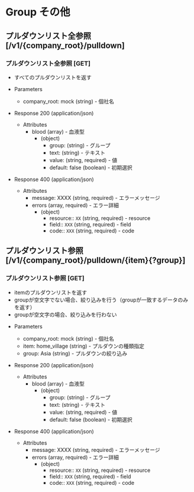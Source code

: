 # Group その他

## プルダウンリスト全参照 [/v1/{company_root}/pulldown]

### プルダウンリスト全参照 [GET]

* すべてのプルダウンリストを返す

+ Parameters

    + company_root: mock (string) - 個社名

+ Response 200 (application/json)

    + Attributes
        + blood (array) - 血液型
            + (object)
                + group: (string) - グループ
                + text: (string) - テキスト
                + value: (string, required) - 値
                + default: false (boolean) - 初期選択

+ Response 400 (application/json)

    + Attributes
        + message: XXXX (string, required) - エラーメッセージ
        + errors (array, required) - エラー詳細
            + (object)
                + resource:: `XX` (string, required) - resource
                + field:: `XXX` (string, required) - field
                + code:: `XXX` (string, required) - code


## プルダウンリスト参照 [/v1/{company_root}/pulldown/{item}{?group}]

### プルダウンリスト参照 [GET]

* itemのプルダウンリストを返す
* groupが空文字でない場合、絞り込みを行う（groupが一致するデータのみを返す）
* groupが空文字の場合、絞り込みを行わない

+ Parameters

    + company_root: mock (string) - 個社名
    + item: home_village (string) - プルダウンの種類指定
    + group: Asia (string) - プルダウンの絞り込み

+ Response 200 (application/json)

    + Attributes
        + blood (array) - 血液型
            + (object)
                + group: (string) - グループ
                + text: (string) - テキスト
                + value: (string, required) - 値
                + default: false (boolean) - 初期選択

+ Response 400 (application/json)

    + Attributes
        + message: XXXX (string, required) - エラーメッセージ
        + errors (array, required) - エラー詳細
            + (object)
                + resource:: `XX` (string, required) - resource
                + field:: `XXX` (string, required) - field
                + code:: `XXX` (string, required) - code
